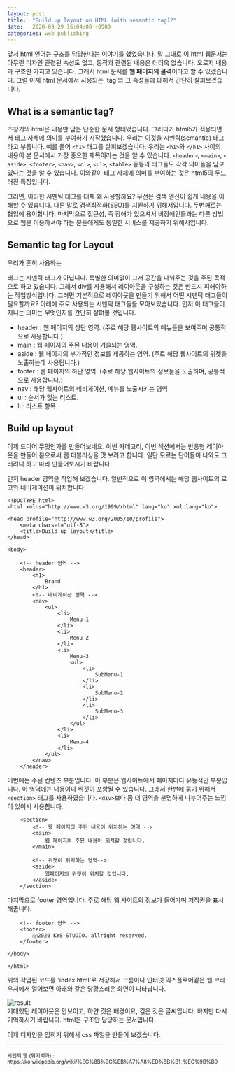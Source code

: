 ```yaml
---
layout: post
title:  "Build up layout on HTML (with semantic tag)?"
date:   2020-03-29 16:04:08 +0900
categories: web publishing
---
```

앞서 html 언어는 구조를 담당한다는 이야기를 했었습니다. 
말 그대로 이 html  웹문서는 아무런 디자인 관련된 속성도 없고, 동작과 관련된 내용은 더더욱 없습니다. 
오로지 내용과 구조만 가지고 있습니다. 
그래서 html 문서를 **웹 페이지의 골격**이라고 할 수 있겠습니다. 
그럼 이제 html 문서에서 사용되는 'tag'와 그 속성들에 대해서 간단히 살펴보겠습니다. 

What is a semantic tag?
---

초창기의 html은 내용만 담는 단순한 문서 형태였습니다. 
그러다가 html5가 적용되면서 태그 자체에 의미를 부여하기 시작했습니다. 
우리는 이것을 시멘틱(semantic) 태그라고 부릅니다. 
예를 들어 `<h1>` 태그를 살펴보겠습니다. 
우리는 `<h1>`와 `</h1>` 사이의 내용이 본 문서에서 가장 중요한 제목이라는 것을 알 수 있습니다. 
`<header>`, `<main>`, `< aside>`, `<footer>`, `<nav>`, `<ol>`, `<ul>`, `<table>` 등등의 태그들도 각각 의미들을 담고 있다는 것을 알 수 있습니다. 
이와같이 태그 자체에 의미를 부여하는 것은 html5의 두드러진 특징입니다.

그러면, 이러한 시멘틱 태그를 대체 왜 사용할까요? 
우선은 검색 엔진이 쉽게 내용을 이해할 수 있습니다. 
다른 말로 검색최적화(SEO)를 지원하기 위해서입니다. 
두번째로는 협업에 용이합니다. 
마지막으로 접근성, 즉 장애가 있으셔서 비장애인들과는 다른 방법으로 웹을 이용하셔야 하는 분들에게도 동일한 서비스를 제공하기 위해서입니다. 

Semantic tag for Layout
---

우리가 흔히 사용하는 <div> 태그는 시멘틱 태그가 아닙니다. 
특별한 의미없이 그저 공간을 나눠주는 것을 주된 목적으로 하고 있습니다. 
그래서 div를 사용해서 레이아웃을 구성하는 것은 반드시 피해야하는 작업방식입니다. 
그러면 기본적으로 레이아웃을 만들기 위해서 어떤 시멘틱 태그들이 필요할까요? 
아래에 주로 사용되는 시멘틱 태그들을 모아보았습니다. 
먼저 이 태그들이  지니는 의미는 무엇인지를 간단히 살펴볼 것입니다.

- header : 웹 페이지의 상단 영역. (주로 해당 휑사이트의 메뉴들을 보여주며 공통적으로 사용합니다.)
- main : 웹 페이지의 주된 내용이 기술되는 영역.
- aside : 웹 페이지의 부가적인 정보를 제공하는 영역. (주로 해당 웹사이트의 위젯을 노출하는데 사용됩니다.)
- footer : 웹 페이지의 하단 영역. (주로 해당 웹사이트의 정보들을 노출하며, 공통적으로 사용합니다.)
- nav : 해당 웹사이트의 네비게이션, 메뉴를 노출시키는 영역
- ul : 순서가 없는 리스트.
- li : 리스트 항목.

Build up layout
---

이제 드디어 무엇인가를 만들어보네요. 
이번 카데고리, 이번 섹션에서는 반응형 레이아웃을 만들어 봄으로써 웹 퍼블리싱을 맛 보려고 합니다. 
일단 모르는 단어들이 나와도 그러려니 하고 따라 만들어보시기 바랍니다.

먼저 header 영역을 작업해 보겠습니다. 
일반적으로 이 영역에서는 해당 웹사이트의 로고와 네비게이션이 위치합니다.

````
<!DOCTYPE html>
<html xmlns="http://www.w3.org/1999/xhtml" lang="ko" xml:lang="ko">

<head profile="http://www.w3.org/2005/10/profile">
    <meta charset="utf-8">
    <title>Build up layout</title>
</head>

<body>

    <!-- header 영역 -->
    <header>
        <h1>
            Brand
        </h1>
        <!-- 네비게이션 영역 -->
        <nav>
            <ul>
                <li>
                    Menu-1
                </li>
                <li>
                    Menu-2
                </li>
                <li>
                    Menu-3
                    <ul>
                        <li>
                            SubMenu-1
                        </li>
                        <li>
                            SubMenu-2
                        </li>
                        <li>
                            SubMenu-3
                        </li>
                    </ul>
                </li>
                <li>
                    Menu-4
                </li>
            </ul>
        </nav>
    </header>
```` 

이번에는 주된 컨텐츠 부분입니다. 
이 부분은 웹사이트에서 페이지마다 유동적인 부분입니다. 
이 영역에는 내용이나 위젯이 포함될 수 있습니다. 
그래서 한번에 묶기 위해서 `<section>` 태그를 사용하였습니다. 
`<div>`보다 좀 더 영역을 분명하게 나누어주는 느낌이 있어서 사용합니다.  

````
    <section>
        <!-- 웹 페이지의 주된 내용이 위치하는 영역 -->
        <main>
            웹 페이지의 주된 내용이 위치할 것입니다.
        </main>

        <!-- 위젯이 위치하는 영역-->
        <aside>
            웹페이지의 위젯이 위치할 것입니다.
        </aside>
    </section>
````

마지막으로 footer 영역입니다. 
주로 해당 웹 사이트의 정보가 들어가며 저작권을 표시해줍니다.

````
    <!-- footer 영역 -->
    <footer>
        ⓒ2020 KYS-STUDIO. allright reserved.
    </footer>

</body>

</html>
````

위의 작업된 코드를 'index.html'로 저장해서 크롬이나 인터넷 익스플로어같은 웹 브라우저에서 열어보면 아래와 같은 당황스러운 화면이 나타납니다.

![result](/kys/assets/img/2020-03-29-post-01.png)   
기대했던 레이아웃은 안보이고, 하얀 것은 배경이요, 검은 것은 글씨입니다. 
하지만 다시 기억하시기 바랍니다. html은 구조만 담당하는 문서입니다.

이제 디자인을 입히기 위해서 css 파일을 만들어 보겠습니다.

***
<small>
시맨틱 웹 (위키백과) : https://ko.wikipedia.org/wiki/%EC%8B%9C%EB%A7%A8%ED%8B%B1_%EC%9B%B9
</small>